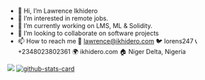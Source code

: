 - 👋 Hi, I’m Lawrence Ikhidero
- 👀 I’m interested in remote jobs.
- 🌱 I’m currently working on LMS, ML & Solidity.
- 💞️ I’m looking to collaborate on software projects
- 📫 How to reach me 
     📧 lawrence@ikhidero.com
     🐦 lorens247
     📞 +2348023802361
     🌍 ikhidero.com
     🏠 Niger Delta, Nigeria
<!---
lorens247/lorens247 is a ✨ special ✨ repository because its `README.md` (this file) appears on your GitHub profile.
You can click the Preview link to take a look at your changes.
--->

<a href="https://github.com/KasRoudra/github-stats-card" alt="github-stats-card"><img src="https://kasroudra-stats-card.onrender.com/user?user=lorens247"/></a>
 [![github-stats-card](https://kasroudra-stats-card.onrender.com/user?user=Lorens247&layout=compact&theme=buefy)](https://github.com/KasRoudra/github-stats-card)
